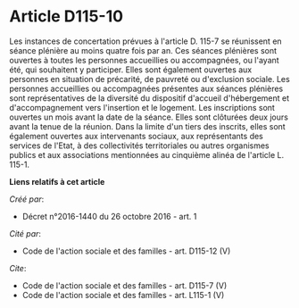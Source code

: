 # Article D115-10

Les instances de concertation prévues à l'article D. 115-7 se réunissent en séance plénière au moins quatre fois par an. Ces
séances plénières sont ouvertes à toutes les personnes accueillies ou accompagnées, ou l'ayant été, qui souhaitent y
participer. Elles sont également ouvertes aux personnes en situation de précarité, de pauvreté ou d'exclusion sociale. Les
personnes accueillies ou accompagnées présentes aux séances plénières sont représentatives de la diversité du dispositif
d'accueil d'hébergement et d'accompagnement vers l'insertion et le logement. Les inscriptions sont ouvertes un mois avant la
date de la séance. Elles sont clôturées deux jours avant la tenue de la réunion. Dans la limite d'un tiers des inscrits,
elles sont également ouvertes aux intervenants sociaux, aux représentants des services de l'Etat, à des collectivités
territoriales ou autres organismes publics et aux associations mentionnées au cinquième alinéa de l'article L. 115-1.

**Liens relatifs à cet article**

_Créé par_:

  - Décret n°2016-1440 du 26 octobre 2016 - art. 1

_Cité par_:

  - Code de l'action sociale et des familles - art. D115-12 (V)

_Cite_:

  - Code de l'action sociale et des familles - art. D115-7 (V)
  - Code de l'action sociale et des familles - art. L115-1 (V)
